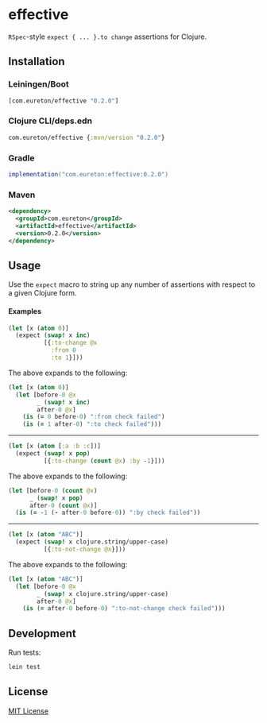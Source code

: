 # effective

`RSpec`-style `expect { ... }.to change` assertions for Clojure.

## Installation

### Leiningen/Boot

``` clj
[com.eureton/effective "0.2.0"]
```

### Clojure CLI/deps.edn

``` clj
com.eureton/effective {:mvn/version "0.2.0"}
```

### Gradle

``` java
implementation("com.eureton:effective:0.2.0")
```

### Maven

``` xml
<dependency>
  <groupId>com.eureton</groupId>
  <artifactId>effective</artifactId>
  <version>0.2.0</version>
</dependency>
```

## Usage

Use the `expect` macro to string up any number of assertions with respect to a given Clojure form.

#### Examples

``` clojure
(let [x (atom 0)]
  (expect (swap! x inc)
          [{:to-change @x
            :from 0
            :to 1}]))
```

The above expands to the following:

``` clojure
(let [x (atom 0)]
  (let [before-0 @x
        _ (swap! x inc)
        after-0 @x]
    (is (= 0 before-0) ":from check failed")
    (is (= 1 after-0) ":to check failed")))
```

---

``` clojure
(let [x (atom [:a :b :c])]
  (expect (swap! x pop)
          [{:to-change (count @x) :by -1}]))
```

The above expands to the following:

``` clojure
(let [before-0 (count @x)
      _ (swap! x pop)
      after-0 (count @x)]
  (is (= -1 (- after-0 before-0)) ":by check failed"))
```

---

``` clojure
(let [x (atom "ABC")]
  (expect (swap! x clojure.string/upper-case)
          [{:to-not-change @x}]))
```

The above expands to the following:

``` clojure
(let [x (atom "ABC")]
  (let [before-0 @x
        _ (swap! x clojure.string/upper-case)
        after-0 @x]
    (is (= after-0 before-0) ":to-not-change check failed")))
```

## Development

Run tests:

``` bash
lein test
```

## License

[MIT License](https://github.com/eureton/effective/blob/master/LICENSE)
